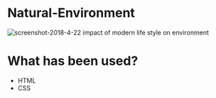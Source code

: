 # Natural-Environment
![screenshot-2018-4-22 impact of modern life style on environment](https://user-images.githubusercontent.com/31134009/39098110-65578d2a-4683-11e8-93fc-ad111ce03550.png)
<h1>What has been used?</h1>
<ul>
  <li>HTML</li>
  <li>CSS</li>
  </ul>
